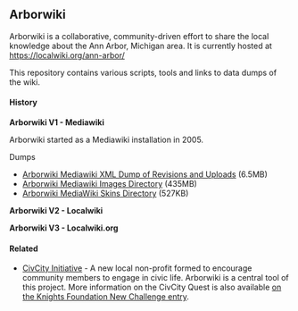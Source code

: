 ## Arborwiki

Arborwiki is a collaborative, community-driven effort to share the local knowledge about the Ann Arbor, Michigan area. It is currently hosted at https://localwiki.org/ann-arbor/

This repository contains various scripts, tools and links to data dumps of the wiki.

#### History

**Arborwiki V1 - Mediawiki**

Arborwiki started as a Mediawiki installation in 2005.

Dumps
* [Arborwiki Mediawiki XML Dump of Revisions and Uploads](https://s3.amazonaws.com/arborwiki/arborwiki-fullxml-final.xml.gz) (6.5MB)
* [Arborwiki Mediawiki Images Directory](https://s3.amazonaws.com/arborwiki/arborwiki-images-final.tar.gz) (435MB)
* [Arborwiki MediaWiki Skins Directory](https://s3.amazonaws.com/arborwiki/arborwiki-skins-final.tar.gz) (527KB)


**Arborwiki V2 - Localwiki**


**Arborwiki V3 - Localwiki.org**


#### Related

* [CivCity Initiative](http://www.civcity.org/) - A new local non-profit formed to encourage community members to engage in civic life. Arborwiki is a central tool of this project. More information on the CivCity Quest is also available [on the Knights Foundation New Challenge entry](https://www.newschallenge.org/challenge/elections/entries/civcity-quest-infusing-everyday-life-with-meaningful-fun-social-civic-experiences-through-a-community-wide-civic-game).

